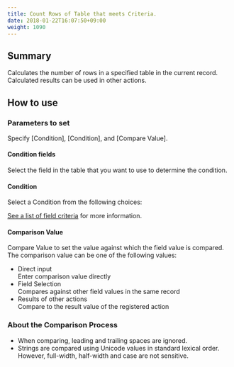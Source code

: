 ```yaml
---
title: Count Rows of Table that meets Criteria.
date: 2018-01-22T16:07:50+09:00
weight: 1090
---
```

## Summary

Calculates the number of rows in a specified table in the current record.  
Calculated results can be used in other actions.

## How to use

### Parameters to set

Specify [Condition], [Condition], and [Compare Value].

#### Condition fields

Select the field in the table that you want to use to determine the condition.

#### Condition

Select a Condition from the following choices:

<a href="https://support.gusuku.io/ja-JP/support/solutions/articles/36000045806" target="_blank">See a list of field criteria</a> for more information.

#### Comparison Value

Compare Value to set the value against which the field value is compared.  
The comparison value can be one of the following values:

-	Direct input  
	Enter comparison value directly
-	Field Selection  
	Compares against other field values in the same record
-	Results of other actions  
	Compare to the result value of the registered action

### About the Comparison Process

-	When comparing, leading and trailing spaces are ignored.
-	Strings are compared using Unicode values in standard lexical order.  
	However, full-width, half-width and case are not sensitive.

